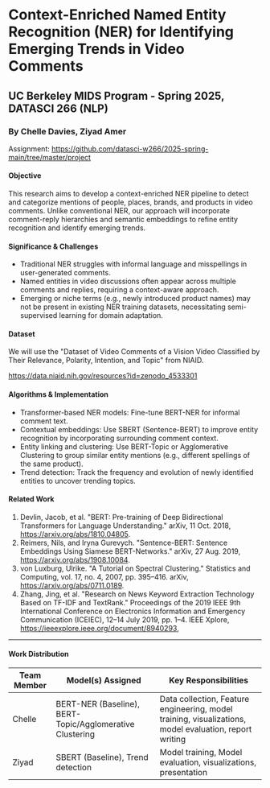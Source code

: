 # Context-Enriched Named Entity Recognition (NER) for Identifying Emerging Trends in Video Comments
## UC Berkeley MIDS Program - Spring 2025, DATASCI 266 (NLP)
### By Chelle Davies, Ziyad Amer

Assignment: https://github.com/datasci-w266/2025-spring-main/tree/master/project 

#### Objective
This research aims to develop a context-enriched NER pipeline to detect and categorize mentions of people, places, brands, and products in video comments. Unlike conventional NER, our approach will incorporate comment-reply hierarchies and semantic embeddings to refine entity recognition and identify emerging trends.

#### Significance & Challenges
- Traditional NER struggles with informal language and misspellings in user-generated comments.
- Named entities in video discussions often appear across multiple comments and replies, requiring a context-aware approach.
- Emerging or niche terms (e.g., newly introduced product names) may not be present in existing NER training datasets, necessitating semi-supervised learning for domain adaptation.

#### Dataset
We will use the "Dataset of Video Comments of a Vision Video Classified by Their Relevance, Polarity, Intention, and Topic" from NIAID.

https://data.niaid.nih.gov/resources?id=zenodo_4533301 

#### Algorithms & Implementation
- Transformer-based NER models: Fine-tune BERT-NER for informal comment text.
- Contextual embeddings: Use SBERT (Sentence-BERT) to improve entity recognition by incorporating surrounding comment context.
- Entity linking and clustering: Use BERT-Topic or Agglomerative Clustering to group similar entity mentions (e.g., different spellings of the same product).
- Trend detection: Track the frequency and evolution of newly identified entities to uncover trending topics.

#### Related Work
1. Devlin, Jacob, et al. "BERT: Pre-training of Deep Bidirectional Transformers for Language Understanding." arXiv, 11 Oct. 2018, https://arxiv.org/abs/1810.04805.
2. Reimers, Nils, and Iryna Gurevych. "Sentence-BERT: Sentence Embeddings Using Siamese BERT-Networks." arXiv, 27 Aug. 2019, https://arxiv.org/abs/1908.10084.
3. von Luxburg, Ulrike. "A Tutorial on Spectral Clustering." Statistics and Computing, vol. 17, no. 4, 2007, pp. 395–416. arXiv, https://arxiv.org/abs/0711.0189.
4. Zhang, Jing, et al. "Research on News Keyword Extraction Technology Based on TF-IDF and TextRank." Proceedings of the 2019 IEEE 9th International Conference on Electronics Information and Emergency Communication (ICEIEC), 12–14 July 2019, pp. 1–4. IEEE Xplore, https://ieeexplore.ieee.org/document/8940293, 

---

#### Work Distribution

| Team Member | Model(s) Assigned       | Key Responsibilities                                  |
|-------------|-------------------------|-------------------------------------------------------|
| Chelle      | BERT-NER (Baseline), BERT-Topic/Agglomerative Clustering    | Data collection, Feature engineering, model training, visualizations, model evaluation, report writing  |
| Ziyad       | SBERT (Baseline), Trend detection | Model training, Model evaluation, visualizations, presentation |

